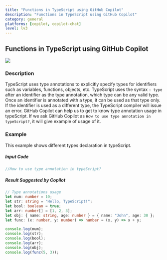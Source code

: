 ```yaml
---
title: "Functions in TypeScript using GitHub Copilot"
description: "Functions in TypeScript using GitHub Copilot"
category: general
platforms: [copilot, copilot-chat]
level: lv3
---
```

 
## Functions in TypeScript using GitHub Copilot
[<img src="https://img.shields.io/badge/Lv3-Mature_Best_Practice-brightgreen">](https://github.com/orgs/AI-Native-Development/projects/1/)
 
### Description
TypeScript uses type annotations to explicitly specify types for identifiers such as variables, functions, objects, etc.
TypeScript uses the syntax `: type` after an identifier as the type annotation, which type can be any valid type.
Once an identifier is annotated with a type, it can be used as that type only. If the identifier is used as a different type, the TypeScript compiler will issue an error.
GitHub Copilot can help us to get to know type annotation usage in typeScript.
If we ask GitHub Copilot as `How to use type annotation in typeScript?`, it will give example of usage of it.
### Example
This example shows different types declaration in typeScript.

##### Input Code
```TypeScript
//How to use type annotation in typeScript?
```


##### Result Suggested by Copilot
```TypeScript
// Type annotations usage
let num: number = 10;
let str: string = "Hello, TypeScript!";
let bool: boolean = true;
let arr: number[] = [1, 2, 3];
let obj: { name: string, age: number } = { name: "John", age: 30 };
let func: (x: number, y: number) => number = (x, y) => x + y;

console.log(num);
console.log(str);
console.log(bool);
console.log(arr);
console.log(obj);
console.log(func(5, 3));
```